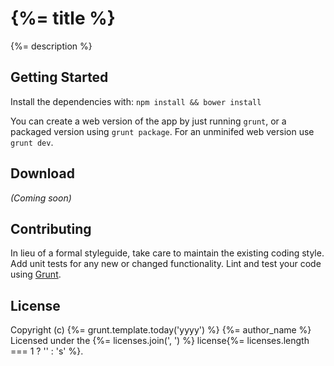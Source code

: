 # {%= title %}

{%= description %}

## Getting Started
Install the dependencies with: `npm install && bower install`

You can create a web version of the app by just running `grunt`, or a packaged
version using `grunt package`. For an unminifed web version use `grunt dev`.

## Download
_(Coming soon)_

## Contributing
In lieu of a formal styleguide, take care to maintain the existing coding style. Add unit tests for any new or changed functionality. Lint and test your code using [Grunt](http://gruntjs.com/).

## License
Copyright (c) {%= grunt.template.today('yyyy') %} {%= author_name %}
Licensed under the {%= licenses.join(', ') %} license{%= licenses.length === 1 ? '' : 's' %}.

